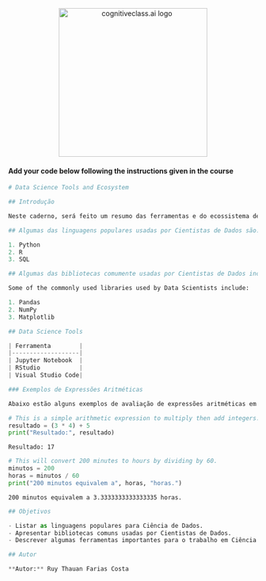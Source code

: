 <center>
    <img src="https://cf-courses-data.s3.us.cloud-object-storage.appdomain.cloud/IBMDeveloperSkillsNetwork-DS0105EN-SkillsNetwork/labs/Module2/images/SN_web_lightmode.png" width="300" alt="cognitiveclass.ai logo">
</center>


#### Add your code below following the instructions given in the course



```python
# Data Science Tools and Ecosystem
```


```python
## Introdução

Neste caderno, será feito um resumo das ferramentas e do ecossistema de Ciência de Dados.
```


```python
## Algumas das linguagens populares usadas por Cientistas de Dados são:

1. Python
2. R
3. SQL
```


```python
## Algumas das bibliotecas comumente usadas por Cientistas de Dados incluem:

Some of the commonly used libraries used by Data Scientists include:

1. Pandas
2. NumPy
3. Matplotlib
```


```python
## Data Science Tools

| Ferramenta        |
|-------------------|
| Jupyter Notebook  |
| RStudio           |
| Visual Studio Code|
```


```python
### Exemplos de Expressões Aritméticas

Abaixo estão alguns exemplos de avaliação de expressões aritméticas em Python.
```


```python
# This is a simple arithmetic expression to multiply then add integers.
resultado = (3 * 4) + 5
print("Resultado:", resultado)
```

    Resultado: 17



```python
# This will convert 200 minutes to hours by dividing by 60.
minutos = 200
horas = minutos / 60
print("200 minutos equivalem a", horas, "horas.")

```

    200 minutos equivalem a 3.3333333333333335 horas.



```python
## Objetivos

- Listar as linguagens populares para Ciência de Dados.
- Apresentar bibliotecas comuns usadas por Cientistas de Dados.
- Descrever algumas ferramentas importantes para o trabalho em Ciência de Dados.
```


```python
## Autor

**Autor:** Ruy Thauan Farias Costa
```
